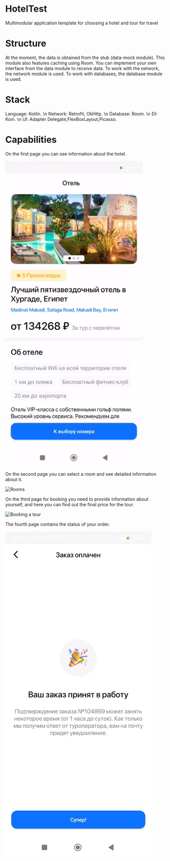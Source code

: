 # HotelTest
Multimodular application template for choosing a hotel and tour for travel

# Structure
At the moment, the data is obtained from the stub (data-mock module). This module also features caching using Room.
You can implement your own interface from the data module to receive data. To work with the network, the network module is used. To work with databases, the database module is used.

# Stack
Language: Kotlin. \n
Network: Retrofit, OkHttp. \n
Database: Room. \n
DI: Koin. \n
UI: Adapter Delegate,FlexBoxLayout,Picasso.

# Capabilities
On the first page you can see information about the hotel.

![](illustrations/hotel.gif "Hotel info")

On the second page you can select a room and see detailed information about it.

![](illustrations/rooms.gif "Rooms")

On the third page for booking you need to provide information about yourself, and here you can find out the final price for the tour.

![](illustrations/booking.gif "Booking a tour")

The fourth page contains the status of your order.

![](illustrations/order.jpg "Order")
